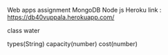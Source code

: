 Web apps assignment MongoDB Node js
Heroku link : https://db40vuppala.herokuapp.com/

class water

types(String) capacity(number) cost(number)